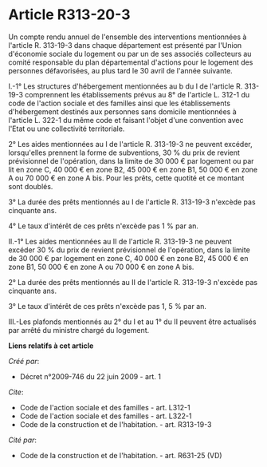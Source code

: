# Article R313-20-3

Un compte rendu annuel de l'ensemble des interventions mentionnées à l'article R. 313-19-3 dans chaque département est
présenté par l'Union d'économie sociale du logement ou par un de ses associés collecteurs au comité responsable du plan
départemental d'actions pour le logement des personnes défavorisées, au plus tard le 30 avril de l'année suivante.

I.-1° Les structures d'hébergement mentionnées au b du I de l'article R. 313-19-3 comprennent les établissements prévus au 8°
de l'article L. 312-1 du code de l'action sociale et des familles ainsi que les établissements d'hébergement destinés aux
personnes sans domicile mentionnées à l'article L. 322-1 du même code et faisant l'objet d'une convention avec l'Etat ou une
collectivité territoriale. 

2° Les aides mentionnées au I de l'article R. 313-19-3 ne peuvent excéder, lorsqu'elles prennent la forme de subventions, 30
% du prix de revient prévisionnel de l'opération, dans la limite de 30 000 € par logement ou par lit en zone C, 40 000 € en
zone B2, 45 000 € en zone B1, 50 000 € en zone A ou 70 000 € en zone A bis. Pour les prêts, cette quotité et ce montant sont
doublés. 

3° La durée des prêts mentionnés au I de l'article R. 313-19-3 n'excède pas cinquante ans. 

4° Le taux d'intérêt de ces prêts n'excède pas 1 % par an. 

II.-1° Les aides mentionnées au II de l'article R. 313-19-3 ne peuvent excéder 30 % du prix de revient prévisionnel de
l'opération, dans la limite de 30 000 € par logement en zone C, 40 000 € en zone B2, 45 000 € en zone B1, 50 000 € en zone A
ou 70 000 € en zone A bis. 

2° La durée des prêts mentionnés au II de l'article R. 313-19-3 n'excède pas cinquante ans. 

3° Le taux d'intérêt de ces prêts n'excède pas 1, 5 % par an. 

III.-Les plafonds mentionnés au 2° du I et au 1° du II peuvent être actualisés par arrêté du ministre chargé du logement.

**Liens relatifs à cet article**

_Créé par_:

  - Décret n°2009-746 du 22 juin 2009 - art. 1

_Cite_:

  - Code de l'action sociale et des familles - art. L312-1
  - Code de l'action sociale et des familles - art. L322-1
  - Code de la construction et de l'habitation. - art. R313-19-3

_Cité par_:

  - Code de la construction et de l'habitation. - art. R631-25 (VD)
